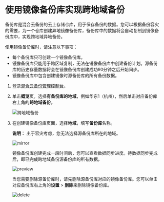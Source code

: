 # 使用镜像备份库实现跨地域备份

备份库是混合云备份的云上存储仓库，用于保存备份的数据。您可以根据备份容灾的需要，为一个仓库创建异地镜像备份库，备份库中的数据将会自动复制到镜像备份库中，实现跨地域异地备份。

使用镜像备份库时，请注意以下事项：

-   每个备份库只可创建一个镜像备份库。
-   镜像备份库只能用于跨区域复制，无法在镜像备份库中创建备份计划。源备份库的历史存量数据将会在镜像备份库创建成功90分钟之后开始同步。
-   镜像备份库中包含创建镜像时源备份库的所有备份数据。

1.  登录[混合云备份管理控制台](https://hbr.console.aliyun.com)。

2.  单击**概览**页，选择**有备份库的地域**，例如华东1（杭州），然后单击对应备份库右上角的**跨地域备份**。

    ![跨地域备份](https://static-aliyun-doc.oss-accelerate.aliyuncs.com/assets/img/zh-CN/1735895161/p251946.png)

3.  在创建镜像备份库页面，选择**地域**，填写**备份库**名称。

    **说明：** 出于容灾考虑，您无法选择源备份库所在的地域。

    ![mirror](https://static-aliyun-doc.oss-accelerate.aliyuncs.com/assets/img/zh-CN/1537029951/p85997.jpg)

    镜像备份库创建完成一段时间后，您可以查看数据同步进度。待数据同步完成后，即已完成跨地域备份源备份库的所有数据。

    ![preview](https://static-aliyun-doc.oss-accelerate.aliyuncs.com/assets/img/zh-CN/1735895161/p251944.png)

    当您需要删除源备份库时，请先删除源备份库对应的镜像备份库。您可以单击对应备份库右上角的**设置** \> **删除**来删除镜像备份库。

    ![delete](https://static-aliyun-doc.oss-accelerate.aliyuncs.com/assets/img/zh-CN/1735895161/p251945.png)


